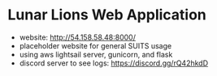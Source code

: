 # Lunar Lions Web Application

 - website: http://54.158.58.48:8000/
 - placeholder website for general SUITS usage
 - using aws lightsail server, gunicorn, and flask 
 - discord server to see logs: https://discord.gg/rQ42hkdD
